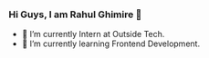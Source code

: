 ### Hi Guys, I am Rahul Ghimire 👋

- 🔭 I’m currently Intern at Outside Tech.
- 🌱 I’m currently learning Frontend Development.


